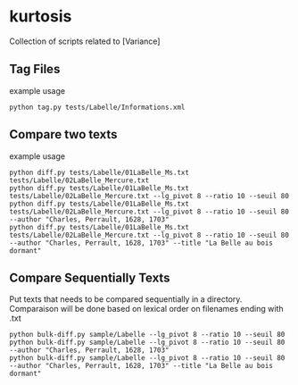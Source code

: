 # kurtosis

Collection of scripts related to [Variance]

## Tag Files
example usage
```
python tag.py tests/Labelle/Informations.xml 
```

## Compare two texts
example usage
```
python diff.py tests/Labelle/01LaBelle_Ms.txt tests/Labelle/02LaBelle_Mercure.txt
python diff.py tests/Labelle/01LaBelle_Ms.txt tests/Labelle/02LaBelle_Mercure.txt --lg_pivot 8 --ratio 10 --seuil 80 
python diff.py tests/Labelle/01LaBelle_Ms.txt tests/Labelle/02LaBelle_Mercure.txt --lg_pivot 8 --ratio 10 --seuil 80 --author "Charles, Perrault, 1628, 1703"
python diff.py tests/Labelle/01LaBelle_Ms.txt tests/Labelle/02LaBelle_Mercure.txt --lg_pivot 8 --ratio 10 --seuil 80 --author "Charles, Perrault, 1628, 1703" --title "La Belle au bois dormant"
```

## Compare Sequentially Texts
Put texts that needs to be compared sequentially in a directory. Comparaison will be done based on lexical order on filenames ending with .txt
```
python bulk-diff.py sample/Labelle --lg_pivot 8 --ratio 10 --seuil 80  
python bulk-diff.py sample/Labelle --lg_pivot 8 --ratio 10 --seuil 80  --author "Charles, Perrault, 1628, 1703"
python bulk-diff.py sample/Labelle --lg_pivot 8 --ratio 10 --seuil 80  --author "Charles, Perrault, 1628, 1703" --title "La Belle au bois dormant"
```

